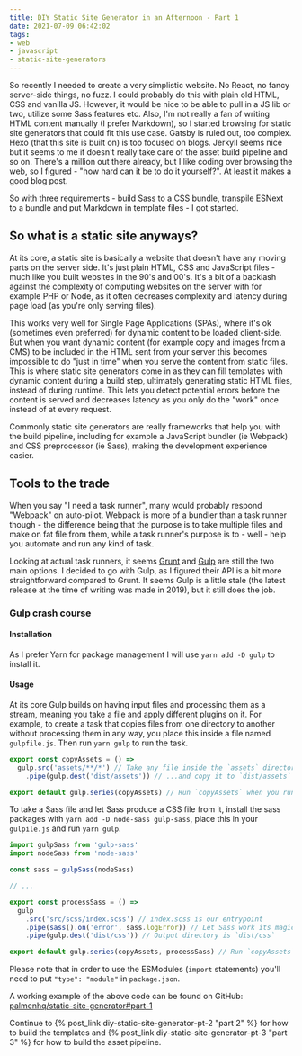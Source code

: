 ```yaml
---
title: DIY Static Site Generator in an Afternoon - Part 1
date: 2021-07-09 06:42:02
tags:
- web
- javascript
- static-site-generators
---
```


So recently I needed to create a very simplistic website. No React, no fancy server-side things, no fuzz. I could probably do this with plain old HTML, CSS and vanilla JS. However, it would be nice to be able to pull in a JS lib or two, utilize some Sass features etc. Also, I'm not really a fan of writing HTML content manually (I prefer Markdown), so I started browsing for static site generators that could fit this use case. Gatsby is ruled out, too complex. Hexo (that this site is built on) is too focused on blogs. Jerkyll seems nice but it seems to me it doesn't really take care of the asset build pipeline and so on. There's a million out there already, but I like coding over browsing the web, so I figured - "how hard can it be to do it yourself?". At least it makes a good blog post.

So with three requirements - build Sass to a CSS bundle, transpile ESNext to a bundle and put Markdown in template files - I got started.

## So what is a static site anyways?

At its core, a static site is basically a website that doesn't have any moving parts on the server side. It's just plain HTML, CSS and JavaScript files - much like you built websites in the 90's and 00's. It's a bit of a backlash against the complexity of computing websites on the server with for example PHP or Node, as it often decreases complexity and latency during page load (as you're only serving files).

This works very well for Single Page Applications (SPAs), where it's ok (sometimes even preferred) for dynamic content to be loaded client-side. But when you want dynamic content (for example copy and images from a CMS) to be included in the HTML sent from your server this becomes impossible to do "just in time" when you serve the content from static files. This is where static site generators come in as they can fill templates with dynamic content during a build step, ultimately generating static HTML files, instead of during runtime. This lets you detect potential errors before the content is served and decreases latency as you only do the "work" once instead of at every request.

Commonly static site generators are really frameworks that help you with the build pipeline, including for example a JavaScript bundler (ie Webpack) and CSS preprocessor (ie Sass), making the development experience easier.

## Tools to the trade

When you say "I need a task runner", many would probably respond "Webpack" on auto-pilot. Webpack is more of a bundler than a task runner though - the difference being that the purpose is to take multiple files and make on fat file from them, while a task runner's purpose is to - well - help you automate and run any kind of task.

Looking at actual task runners, it seems [Grunt](https://gruntjs.com/) and [Gulp](https://gulpjs.com/) are still the two main options. I decided to go with Gulp, as I figured their API is a bit more straightforward compared to Grunt. It seems Gulp is a little stale (the latest release at the time of writing was made in 2019), but it still does the job.

### Gulp crash course

#### Installation

As I prefer Yarn for package management I will use `yarn add -D gulp` to install it.

#### Usage

At its core Gulp builds on having input files and processing them as a stream, meaning you take a file and apply different plugins on it. For example, to create a task that copies files from one directory to another without processing them in any way, you place this inside a file named `gulpfile.js`. Then run `yarn gulp` to run the task.

```js gulpfile.js
export const copyAssets = () =>
  gulp.src('assets/**/*') // Take any file inside the `assets` directory...
    .pipe(gulp.dest('dist/assets')) // ...and copy it to `dist/assets`

export default gulp.series(copyAssets) // Run `copyAssets` when you run `yarn gulp`
```

To take a Sass file and let Sass produce a CSS file from it, install the sass packages with `yarn add -D node-sass gulp-sass`, place this in your `gulpile.js` and run `yarn gulp`.

```js gulpfile.js
import gulpSass from 'gulp-sass'
import nodeSass from 'node-sass'

const sass = gulpSass(nodeSass)

// ...

export const processSass = () =>
  gulp
    .src('src/scss/index.scss') // index.scss is our entrypoint
    .pipe(sass().on('error', sass.logError)) // Let Sass work its magic 🪄
    .pipe(gulp.dest('dist/css')) // Output directory is `dist/css`

export default gulp.series(copyAssets, processSass) // Run `copyAssets` and `processSass` when you run `yarn gulp`
```

Please note that in order to use the ESModules (`import` statements) you'll need to put `"type": "module"` in `package.json`.

A working example of the above code can be found on GitHub: [palmenhq/static-site-generator#part-1](https://github.com/palmenhq/static-site-generator/tree/part-1)

Continue to {% post_link diy-static-site-generator-pt-2 "part 2" %} for how to build the templates and {% post_link diy-static-site-generator-pt-3 "part 3" %} for how to build the asset pipeline.